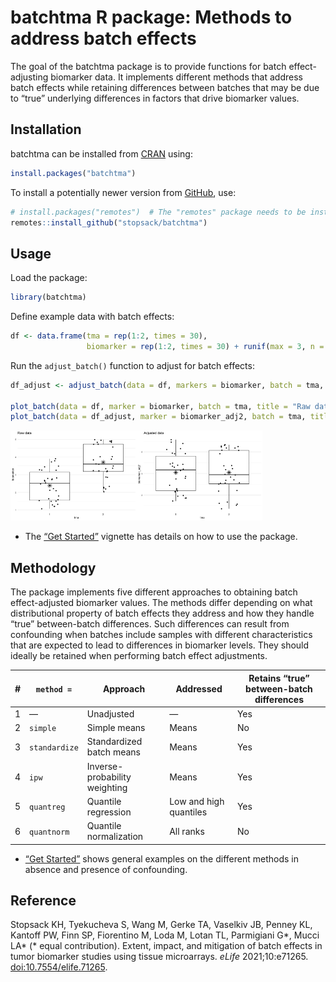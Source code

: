 
<!-- index.md is generated from index.Rmd. Please edit that file -->

# batchtma R package: Methods to address batch effects

<!-- badges: start -->
<!-- badges: end -->

The goal of the batchtma package is to provide functions for batch
effect-adjusting biomarker data. It implements different methods that
address batch effects while retaining differences between batches that
may be due to “true” underlying differences in factors that drive
biomarker values.

## Installation

batchtma can be installed from [CRAN](https://cran.r-project.org/)
using:

``` r
install.packages("batchtma")
```

To install a potentially newer version from
[GitHub](https://github.com/), use:

``` r
# install.packages("remotes")  # The "remotes" package needs to be installed
remotes::install_github("stopsack/batchtma")
```

## Usage

Load the package:

``` r
library(batchtma)
```

Define example data with batch effects:

``` r
df <- data.frame(tma = rep(1:2, times = 30),
                 biomarker = rep(1:2, times = 30) + runif(max = 3, n = 60))
```

Run the `adjust_batch()` function to adjust for batch effects:

``` r
df_adjust <- adjust_batch(data = df, markers = biomarker, batch = tma, method = simple)

plot_batch(data = df, marker = biomarker, batch = tma, title = "Raw data")
plot_batch(data = df_adjust, marker = biomarker_adj2, batch = tma, title = "Adjusted data")
```

<img src="man/figures/index-example-1.png" width="40%" /><img src="man/figures/index-example-2.png" width="40%" />

-   The [“Get Started”](articles/batchtma.html) vignette has details on
    how to use the package.

## Methodology

The package implements five different approaches to obtaining batch
effect-adjusted biomarker values. The methods differ depending on what
distributional property of batch effects they address and how they
handle “true” between-batch differences. Such differences can result
from confounding when batches include samples with different
characteristics that are expected to lead to differences in biomarker
levels. They should ideally be retained when performing batch effect
adjustments.

| \#  | `method =`    | Approach                      | Addressed              | Retains “true” between-batch differences |
|-----|---------------|-------------------------------|------------------------|------------------------------------------|
| 1   | —             | Unadjusted                    | —                      | Yes                                      |
| 2   | `simple`      | Simple means                  | Means                  | No                                       |
| 3   | `standardize` | Standardized batch means      | Means                  | Yes                                      |
| 4   | `ipw`         | Inverse-probability weighting | Means                  | Yes                                      |
| 5   | `quantreg`    | Quantile regression           | Low and high quantiles | Yes                                      |
| 6   | `quantnorm`   | Quantile normalization        | All ranks              | No                                       |

-   [“Get Started”](articles/batchtma.html) shows general examples on
    the different methods in absence and presence of confounding.

## Reference

Stopsack KH, Tyekucheva S, Wang M, Gerke TA, Vaselkiv JB, Penney KL,
Kantoff PW, Finn SP, Fiorentino M, Loda M, Lotan TL, Parmigiani G\*,
Mucci LA\* (\* equal contribution). Extent, impact, and mitigation of
batch effects in tumor biomarker studies using tissue microarrays.
*eLife* 2021;10:e71265.
[doi:10.7554/elife.71265](https://doi.org/10.7554/elife.71265).

